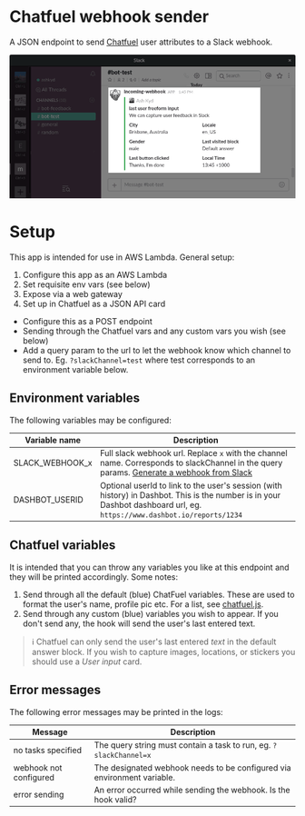 Chatfuel webhook sender
=======================

A JSON endpoint to send [Chatfuel](https://chatfuel.com/) user attributes to a Slack webhook.

![Send variables from Messenger users to Slack](assets/example-slack.png)

Setup
=====
This app is intended for use in AWS Lambda. General setup:

1. Configure this app as an AWS Lambda
2. Set requisite env vars (see below)
3. Expose via a web gateway
4. Set up in Chatfuel as a JSON API card
  * Configure this as a POST endpoint
  * Sending through the Chatfuel vars and any custom vars you wish (see below)
  * Add a query param to the url to let the webhook know which channel to send to. Eg. `?slackChannel=test` where test corresponds to an environment variable below.

Environment variables
---------------------
The following variables may be configured:

Variable name | Description         
--------------|---------------------
SLACK_WEBHOOK_x | Full slack webhook url. Replace `x` with the channel name. Corresponds to slackChannel in the query params. [Generate a webhook from Slack](https://my.slack.com/services/new/incoming-webhook/)
DASHBOT_USERID  | Optional userId to link to the user's session (with history) in Dashbot. This is the number is in your Dashbot dashboard url, eg. `https://www.dashbot.io/reports/1234`

Chatfuel variables
------------------
It is intended that you can throw any variables you like at this endpoint and
they will be printed accordingly. Some notes:

1. Send through all the default (blue) ChatFuel variables. These are used to
   format the user's name, profile pic etc. For a list, see [chatfuel.js](lib/chatfuel.js).
2. Send through any custom (blue) variables you wish to appear. If you don't
   send any, the hook will send the user's last entered text.

> ℹ Chatfuel can only send the user's last entered _text_ in the default answer
> block. If you wish to capture images, locations, or stickers you should use a
> _User input_ card.

Error messages
--------------

The following error messages may be printed in the logs:

Message            | Description         
-------------------|---------------------
no tasks specified | The query string must contain a task to run, eg. `?slackChannel=x`
webhook not configured | The designated webhook needs to be configured via environment variable.
error sending      | An error occurred while sending the webhook. Is the hook valid?
